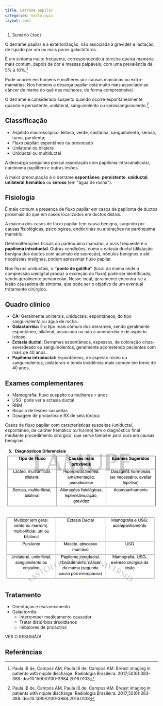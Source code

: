 ```yaml
---
title: Derrame papilar
categories: mastologia
layout: post
---
```


1. Sumário
{:toc}

O  derrame  papilar é a exteriorização, não associada à gravidez e lactação, de líquido por um ou mais poros galactóforos.

É um  sintoma  muito  frequente, correspondendo à terceira queixa mamária mais comum, depois de dor e massas palpáveis, com uma prevalência de 5% a 10%.[^1]

Pode ocorrer em homens e mulheres por causas mamárias ou extra-mamárias. Nos homens a desarga papilar está muito mais associado ao câncer de mama do quê nas mulheres, de forma compreensível.

O derrame é considerado  suspeito  quando  ocorre espontaneamente,  quando  é  persistente,  unilateral,  sanguinolento ou serossanguinolento.[^1]

## Classificação

- Aspécto macroscópico: leitosa, verde, castanha, sanguinolenta, serosa, turva, purulenta;
- Fluxo papilar: espontâneo ou provocado
- Unilateral ou bilateral
- Uniductal ou multiductal

A descarga sanguínea possui associação com papiloma intracanalicular, carcinoma papilífero e outras lesões.

A maior preocupação é o derrame __espontâneo__, __persistente__, __uniductal__, __unilateral__,__hemático__ ou __seroso__ (em "água de rocha").

## Fisiologia
É mais comum a presença de fluxo papilar em casos de papiloma de ductos
proximais do que em casos localizados em ductos distais.

A maioria dos casos de fluxo papilar tem causa benigna, surgindo por causas
fisiológicas, psicológicas, endócrinas ou alterações no parênquima mamário.

Dentrealterações físicas do parênquima mamário, a mais frequente é o __papiloma intraductal__. Outras condições, como a ectasia ductal (dilatação benigna dos ductos com acúmulo de secreção), nódulos benignos e até neoplasias malignas, podem apresentar fluxo papilar.

Nos fluxos uniductais, o __“ponto de gatilho”__ (local da mama onde a
compressão unidigital produz a excreção do fluxo) pode ser identificado, sendo geralmente periaoreolar. Nesse local, geralmente encontra-se a lesão causadora do
sintoma, que pode ser o objetivo de um eventual tratamento cirúrgico.

## Quadro clínico
- __CA:__ Geralmente unilterais, uniductais, espontâneos, do tipo sanguinolento ou água de rocha.
- __Galactorréia:__ É o tipo mais comum dos derrames, sendo geralmente espontâneo, bilateral, associado ou não à amenorréia e de aspecto leitoso.
- __Ectasia ductal:__ Derrames espontâneos, espessos, de coloração  cinza-esverdeado ou sanguinolentos, geralmente acometendo pacientes com mais de 40 anos.
- __Papiloma intraductal:__ Espontâneos, de aspecto róseo ou sanguinolentos, unilaterais e tendo incidência mais comum em torno de 40 anos.

## Exames complementares
- Mamografia: fluxo suspeito ou mulheres > anos
- USG: pode ver a ectasia ductal
- RNM
- Biópsia de lesões suspeitas
- Dosagem de prolactina e RX de sela túrcica

Casos de fluxo papilar com características suspeitas (uniductal, espontâneo, de caráter hemático ou hialino) tem o diagnóstico final mediante procedimento cirúrgico, que serve também para cura em causas benignas.

![Tabela](/assets/mastologia/derrame-papilar/tab1.png)

![Tabela](/assets/mastologia/derrame-papilar/tab2.jpeg)

## Tratamento
- Orientação e esclarecimento
- Galactorréia
  - Interromper medicamento causador
  - Tratar distúrbios tireoidianos
  - Inibidores de prolactina


VER O RESUMÃO!

## Referências
[^1]: Paula IB de, Campos AM, Paula IB de, Campos AM. Breast imaging in patients with nipple discharge. Radiologia Brasileira. 2017;50(6):383-388. doi:10.1590/0100-3984.2016.0103
